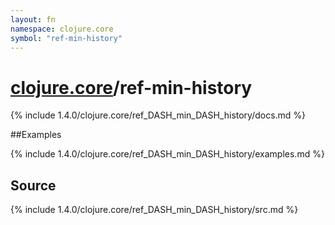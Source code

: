 ```yaml
---
layout: fn
namespace: clojure.core
symbol: "ref-min-history"
---
```


# [clojure.core](../)/ref-min-history

{% include 1.4.0/clojure.core/ref_DASH_min_DASH_history/docs.md %}

##Examples

{% include 1.4.0/clojure.core/ref_DASH_min_DASH_history/examples.md %}
## Source
{% include 1.4.0/clojure.core/ref_DASH_min_DASH_history/src.md %}

